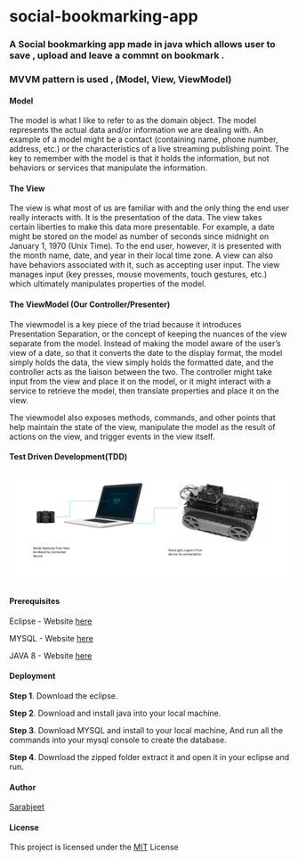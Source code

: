 # social-bookmarking-app

### A Social bookmarking app made in java which allows user to save , upload and leave a commnt on bookmark .

### MVVM pattern is used , (Model, View, ViewModel)

#### Model 

The model is what I like to refer to as the domain object. The model represents the actual data and/or information we are dealing with. An example of a model might be a contact (containing name, phone number, address, etc.) or the characteristics of a live streaming publishing point. The key to remember with the model is that it holds the information, but not behaviors or services that manipulate the information.

#### The View 

The view is what most of us are familiar with and the only thing the end user really interacts with. It is the presentation of the data. The view takes certain liberties to make this data more presentable. For example, a date might be stored on the model as number of seconds since midnight on January 1, 1970 (Unix Time). To the end user, however, it is presented with the month name, date, and year in their local time zone. A view can also have behaviors associated with it, such as accepting user input. The view manages input (key presses, mouse movements, touch gestures, etc.) which ultimately manipulates properties of the model.


#### The ViewModel (Our Controller/Presenter)

The viewmodel is a key piece of the triad because it introduces Presentation Separation, or the concept of keeping the nuances of the view separate from the model. Instead of making the model aware of the user’s view of a date, so that it converts the date to the display format, the model simply holds the data, the view simply holds the formatted date, and the controller acts as the liaison between the two. The controller might take input from the view and place it on the model, or it might interact with a service to retrieve the model, then translate properties and place it on the view.

The viewmodel also exposes methods, commands, and other points that help maintain the state of the view, manipulate the model as the result of actions on the view, and trigger events in the view itself.

#### Test Driven Development(TDD)
![alt tag](https://github.com/sarabDevOPs/Gesture-UI-Project/blob/main/MYO.png)


#### Prerequisites
Eclipse -  Website [here](https://www.eclipse.org/downloads/)

MYSQL   -  Website [here](https://www.mysql.com/downloads/)

JAVA 8  -  Website [here](https://www.oracle.com/java/technologies/javase-downloads.html)

#### Deployment

**Step 1**. Download the eclipse.

**Step 2**. Download and install java into your local machine.

**Step 3**. Download MYSQL and install to your local machine, And run all the commands into your mysql console to create the database.

**Step 4**. Download the zipped folder extract it and open it in your eclipse and run.





#### Author
          
[Sarabjeet ](https://github.com/sarabDevOps/social-bookmarking-app)

#### License

This project is licensed under the [MIT](https://github.com/sarabDevOPs/social-bookmarking-app/blob/master/LICENSE) License 


